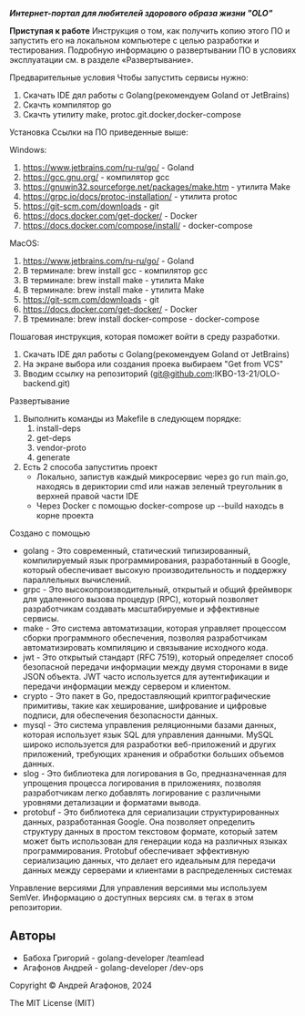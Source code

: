 ***Интернет-портал для любителей здорового образа жизни "OLO"***

**Приступая к работе**
Инструкция о том, как получить копию этого ПО и запустить его на локальном компьютере с целью разработки и тестирования. Подробную информацию о развертывании ПО в условиях эксплуатации см. в разделе «Развертывание».

Предварительные условия
Чтобы запустить сервисы нужно:
1. Скачать IDE дял работы с Golang(рекомендуем Goland от JetBrains)
2. Скачть компилятор go
3. Скачть утилиту make, protoc.git.docker,docker-compose 

Установка
Ссылки на ПО приведенные выше:

Windows:
1. https://www.jetbrains.com/ru-ru/go/ - Goland
2. https://gcc.gnu.org/ - компилятор gcc
3. https://gnuwin32.sourceforge.net/packages/make.htm - утилита Make 
4. https://grpc.io/docs/protoc-installation/ - утилита protoc
5. https://git-scm.com/downloads - git
6. https://docs.docker.com/get-docker/ - Docker
7. https://docs.docker.com/compose/install/ - docker-compose 

MacOS:
1. https://www.jetbrains.com/ru-ru/go/ - Goland
2. В терминале: brew install gcc - компилятор gcc
3. В терминале: brew install make - утилита Make
4. В терминале: brew install make - утилита Make
5. https://git-scm.com/downloads - git
6. https://docs.docker.com/get-docker/ - Docker
7. В треминале: brew install docker-compose - docker-compose 

Пошаговая инструкция, которая поможет войти в среду разработки.

1. Скачать IDE дял работы с Golang(рекомендуем Goland от JetBrains)
2. На экране выбора или создания проека выбираем "Get from VCS"
3. Вводим ссылку на репозиторий (git@github.com:IKBO-13-21/OLO-backend.git)
   
Развертывание
1. Выполнить команды из Makefile в следующем порядке:
   1. install-deps
   2. get-deps
   3. vendor-proto
   4. generate
2. Есть 2 способа запуститиь проект
   * Локально, запистув каждый микросервис через go run main.go, находясь в дериктории cmd или нажав зеленый треугольник в верхней правой части IDE
   * Через Docker с помощью docker-compose up --build находсь в корне проекта

Создано с помощью
* golang - Это современный, статический типизированный, компилируемый язык программирования, разработанный в Google, который обеспечивает высокую производительность и поддержку параллельных вычислений.
* grpc - Это высокопроизводительный, открытый и общий фреймворк для удаленного вызова процедур (RPC), который позволяет разработчикам создавать масштабируемые и эффективные сервисы.
* make - Это система автоматизации, которая управляет процессом сборки программного обеспечения, позволяя разработчикам автоматизировать компиляцию и связывание исходного кода.
* jwt - Это открытый стандарт (RFC 7519), который определяет способ безопасной передачи информации между двумя сторонами в виде JSON объекта. JWT часто используется для аутентификации и передачи информации между сервером и клиентом.
* crypto - Это пакет в Go, предоставляющий криптографические примитивы, такие как хеширование, шифрование и цифровые подписи, для обеспечения безопасности данных.
* mysql - Это система управления реляционными базами данных, которая использует язык SQL для управления данными. MySQL широко используется для разработки веб-приложений и других приложений, требующих хранения и обработки больших объемов данных.
* slog - Это библиотека для логирования в Go, предназначенная для упрощения процесса логирования в приложениях, позволяя разработчикам легко добавлять логирование с различными уровнями детализации и форматами вывода.
* protobuf - Это библиотека для сериализации структурированных данных, разработанная Google. Она позволяет определить структуру данных в простом текстовом формате, который затем может быть использован для генерации кода на различных языках программирования. Protobuf обеспечивает эффективную сериализацию данных, что делает его идеальным для передачи данных между серверами и клиентами в распределенных системах

Управление версиями
Для управления версиями мы используем SemVer. Информацию о доступных версиях см. в тегах в этом репозитории.

## Авторы
* Бабоха Григорий - golang-developer /teamlead
* Агафонов Андрей - golang-developer /dev-ops

Copyright &copy; Андрей Агафонов, 2024

The MIT License (MIT)
